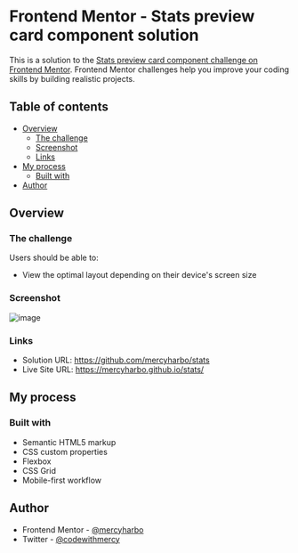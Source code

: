 # Frontend Mentor - Stats preview card component solution

This is a solution to the [Stats preview card component challenge on Frontend Mentor](https://www.frontendmentor.io/challenges/stats-preview-card-component-8JqbgoU62). Frontend Mentor challenges help you improve your coding skills by building realistic projects. 

## Table of contents

- [Overview](#overview)
  - [The challenge](#the-challenge)
  - [Screenshot](#screenshot)
  - [Links](#links)
- [My process](#my-process)
  - [Built with](#built-with)
- [Author](#author)


## Overview

### The challenge

Users should be able to:

- View the optimal layout depending on their device's screen size

### Screenshot

![image](https://user-images.githubusercontent.com/64808015/115730765-7ccdc900-a37e-11eb-8f55-a363aa06cffe.png)


### Links

- Solution URL: https://github.com/mercyharbo/stats
- Live Site URL: https://mercyharbo.github.io/stats/
## My process

### Built with

- Semantic HTML5 markup
- CSS custom properties
- Flexbox
- CSS Grid
- Mobile-first workflow

## Author

- Frontend Mentor - [@mercyharbo](https://www.frontendmentor.io/profile/mercyharbo)
- Twitter - [@codewithmercy](https://www.twitter.com/codewithmercy)
